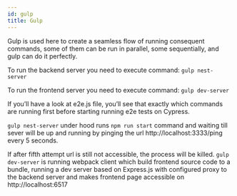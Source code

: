 ```yaml
---
id: gulp
title: Gulp
---
```


Gulp is used here to create a seamless flow of running consequent commands, some of them can be run in parallel,
 some sequentially, and gulp can do it perfectly.
 
To run the backend server you need to execute command: ```gulp nest-server```

To run the frontend server you need to execute command: ```gulp dev-server```

If you’ll have a look at e2e.js file, you’ll see that exactly which commands are running first before starting 
running e2e tests on Cypress.

```gulp nest-server``` under hood runs ```npm run start``` command and waiting till sever will be up 
and running by pinging the url http://localhost:3333/ping every 5 seconds. 

If after fifth attempt url is still not accessible, the process will be killed.
```gulp dev-server``` is running webpack client which build frontend source code to a bundle, running a dev server 
based on Express.js with configured proxy to the backend server 
and makes frontend page accessible on http://localhost:6517


